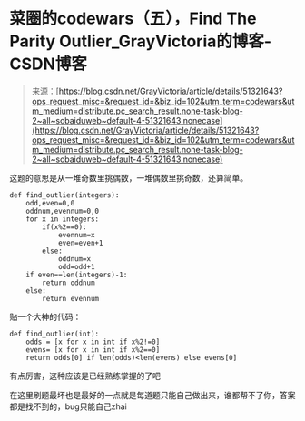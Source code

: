 <!--yml
category: codewars
date: 2022-08-13 11:50:13
-->

# 菜圈的codewars（五），Find The Parity Outlier_GrayVictoria的博客-CSDN博客

> 来源：[https://blog.csdn.net/GrayVictoria/article/details/51321643?ops_request_misc=&request_id=&biz_id=102&utm_term=codewars&utm_medium=distribute.pc_search_result.none-task-blog-2~all~sobaiduweb~default-4-51321643.nonecase](https://blog.csdn.net/GrayVictoria/article/details/51321643?ops_request_misc=&request_id=&biz_id=102&utm_term=codewars&utm_medium=distribute.pc_search_result.none-task-blog-2~all~sobaiduweb~default-4-51321643.nonecase)

这题的意思是从一堆奇数里挑偶数，一堆偶数里挑奇数，还算简单。

```
def find_outlier(integers):
	odd,even=0,0
	oddnum,evennum=0,0
	for x in integers:
		if(x%2==0):
			evennum=x
			even=even+1
		else:
			oddnum=x
			odd=odd+1
	if even==len(integers)-1:
		return oddnum
	else:
		return evennum
```

贴一个大神的代码：

```
def find_outlier(int):
    odds = [x for x in int if x%2!=0]
    evens= [x for x in int if x%2==0]
    return odds[0] if len(odds)<len(evens) else evens[0]
```

有点厉害，这种应该是已经熟练掌握的了吧

在这里刷题最坏也是最好的一点就是每道题只能自己做出来，谁都帮不了你，答案都是找不到的，bug只能自己zhai